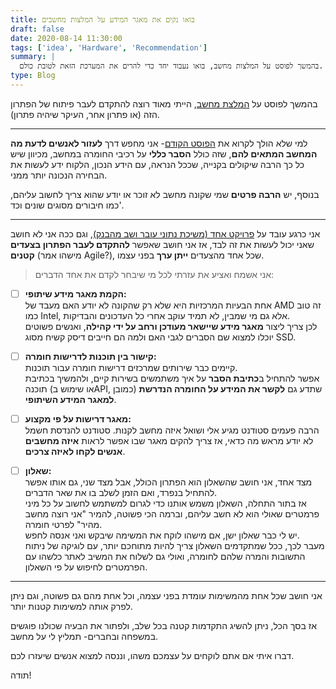```yaml
---
title: בואו נקים את מאגר המידע על המלצות מחשבים
draft: false
date: 2020-08-14 11:30:00
tags: ['idea', 'Hardware', 'Recommendation']
summary: |
  בהמשך לפוסט על המלצות מחשב, בואו נעבוד יחד כדי להרים את המערכת הזאת לטובת כולם.
type: Blog
---
```


בהמשך לפוסט על [המלצת מחשב](/ihis-computers/), הייתי מאוד רוצה להתקדם לעבר פיתוח של הפתרון הזה (או פתרון אחר, העיקר שיהיה פתרון).

---

למי שלא הולך לקרוא את [הפוסט הקודם](/ihis-computers/)- אני מחפש דרך **לעזור לאנשים לדעת מה המחשב המתאים להם**, שזה כולל **הסבר כללי** על רכיבי החומרה במחשב, מכיוון שיש כל כך הרבה שיקולים בקנייה, שככל הנראה, עם הידע הנכון, הלקוח ידע לעשות את הבחירה הנכונה יותר ממני.

בנוסף, יש **הרבה פרטים** שמי שקונה מחשב לא זוכר או יודע שהוא צריך לחשוב עליהם, כמו חיבורים מסוגים שונים וכד'.

---

אני כרגע עובד על [פרויקט אחד (משיכת נתוני עובר ושב מהבנק)](/caspion), וגם ככה אני לא חושב שאני יכול לעשות את זה לבד, אז אני חושב שאפשר **להתקדם לעבר הפתרון בצעדים קטנים** (מישהו אמר Agile?), שכל אחד מהצעדים **ייתן ערך** בפני עצמו.

> אני אשמח ואציע את עזרתי לכל מי שיבחר לקדם את אחד הדברים:

- [ ] **הקמת מאגר מידע שיתופי:**  
       אחת הבעיות המרכזיות היא שלא רק שהקונה לא יודע האם מעבד של AMD זה טוב כמו Intel, אלא גם מי שמבין, לא תמיד עוקב אחרי כל העדכונים והבדיקות.  
       לכן צריך ליצור **מאגר מידע שיישאר מעודכן ורחב על ידי קהילה**, ואנשים פשוטים יוכלו למצוא שם הסברים לגבי האם ולמה הם חייבים דיסק קשיח מסוג SSD.

- [ ] **קישור בין תוכנות לדרישות חומרה:**  
       קיימים כבר שירותים שמרכזים דרישות חומרה עבור תוכנות.  
       אפשר להתחיל ב**כתיבת הסבר** על איך משתמשים בשירות קיים, ולהמשיך בכתיבת תוכנה (או שימוש בAPI, כמובן) שתדע גם **לקשר את המידע על החומרה הנדרשת למאגר המידע השיתופי**.

- [ ] **מאגר דרישות על פי מקצוע:**  
       הרבה פעמים סטודנט מגיע אלי ושואל איזה מחשב לקנות. סטודנט להנדסת חשמל לא יודע מראש מה כדאי, אז צריך להקים מאגר שבו אפשר לראות **איזה מחשבים אנשים לקחו לאיזה צרכים**.

- [ ] **שאלון:**  
       מצד אחד, אני חושב שהשאלון הוא הפתרון הכולל, אבל מצד שני, גם אותו אפשר להתחיל בנפרד, ואם הזמן לשלב בו את שאר הדברים.  
       אז בתור התחלה, השאלון משמש אותנו כדי לגרום למשתמש לחשוב על כל מיני פרמטרים שאולי הוא לא חשב עליהם, וברמה הכי פשוטה, להמיר "אני רוצה מחשב מהיר" לפרטי חומרה.  
       יש לי כבר שאלון ישן, אם מישהו לוקח את המשימה שיבקש ואני אנסה לחפש.  
       מעבר לכך, ככל שמתקדמים השאלון צריך להיות מתוחכם יותר, עם לוגיקה של ניתוח התשובות והמרה שלהם לחומרה, ואולי גם לשלוח את המשיב לאתר כלשהו עם הפרמטרים לחיפוש על פי השאלון.

---

אני חושב שכל אחת מהמשימות עומדת בפני עצמה, וכל אחת מהם גם פשוטה, וגם ניתן לפרק אותה למשימות קטנות יותר.

אז בסך הכל, ניתן להשיג התקדמות קטנה בכל שלב, ולפתור את הבעיה שכולנו פוגשים במשפחה ובחברים- תמליץ לי על מחשב.

דברו איתי אם אתם לוקחים על עצמכם משהו, וננסה למצוא אנשים שיעזרו לכם.

תודה!
